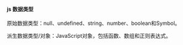 
#### js 数据类型
原始数据类型：null、undefined、string、number、boolean和Symbol。

派生数据类型/对象：JavaScript对象，包括函数、数组和正则表达式。